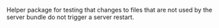 Helper package for testing that changes to files that are not used by the
server bundle do not trigger a server restart.
